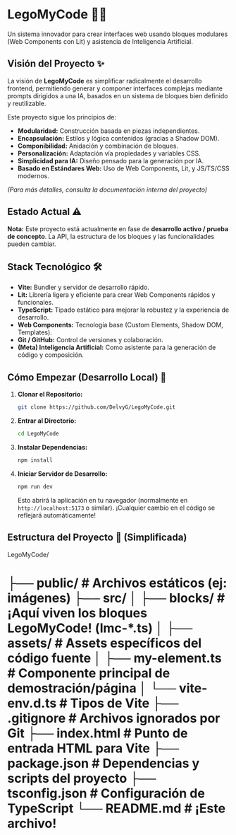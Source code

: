 # LegoMyCode 🧱🤖

Un sistema innovador para crear interfaces web usando bloques modulares (Web Components con Lit) y asistencia de Inteligencia Artificial.

## Visión del Proyecto ✨

La visión de **LegoMyCode** es simplificar radicalmente el desarrollo frontend, permitiendo generar y componer interfaces complejas mediante prompts dirigidos a una IA, basados en un sistema de bloques bien definido y reutilizable.

Este proyecto sigue los principios de:

*   **Modularidad:** Construcción basada en piezas independientes.
*   **Encapsulación:** Estilos y lógica contenidos (gracias a Shadow DOM).
*   **Componibilidad:** Anidación y combinación de bloques.
*   **Personalización:** Adaptación vía propiedades y variables CSS.
*   **Simplicidad para IA:** Diseño pensado para la generación por IA.
*   **Basado en Estándares Web:** Uso de Web Components, Lit, y JS/TS/CSS modernos.

_(Para más detalles, consulta la documentación interna del proyecto)_

## Estado Actual ⚠️

**Nota:** Este proyecto está actualmente en fase de **desarrollo activo / prueba de concepto**. La API, la estructura de los bloques y las funcionalidades pueden cambiar.

## Stack Tecnológico 🛠️

*   **Vite:** Bundler y servidor de desarrollo rápido.
*   **Lit:** Librería ligera y eficiente para crear Web Components rápidos y funcionales.
*   **TypeScript:** Tipado estático para mejorar la robustez y la experiencia de desarrollo.
*   **Web Components:** Tecnología base (Custom Elements, Shadow DOM, Templates).
*   **Git / GitHub:** Control de versiones y colaboración.
*   **(Meta) Inteligencia Artificial:** Como asistente para la generación de código y composición.

## Cómo Empezar (Desarrollo Local) 🚀

1.  **Clonar el Repositorio:**
    ```bash
    git clone https://github.com/DelvyG/LegoMyCode.git
    ```
2.  **Entrar al Directorio:**
    ```bash
    cd LegoMyCode
    ```
3.  **Instalar Dependencias:**
    ```bash
    npm install
    ```
4.  **Iniciar Servidor de Desarrollo:**
    ```bash
    npm run dev
    ```
    Esto abrirá la aplicación en tu navegador (normalmente en `http://localhost:5173` o similar). ¡Cualquier cambio en el código se reflejará automáticamente!

## Estructura del Proyecto 📁 (Simplificada)

LegoMyCode/

├── public/         # Archivos estáticos (ej: imágenes)
├── src/
│   ├── blocks/     # ¡Aquí viven los bloques LegoMyCode! (lmc-*.ts)
│   ├── assets/     # Assets específicos del código fuente
│   ├── my-element.ts # Componente principal de demostración/página
│   └── vite-env.d.ts # Tipos de Vite
├── .gitignore      # Archivos ignorados por Git
├── index.html      # Punto de entrada HTML para Vite
├── package.json    # Dependencias y scripts del proyecto
├── tsconfig.json   # Configuración de TypeScript
└── README.md       # ¡Este archivo!
=======

